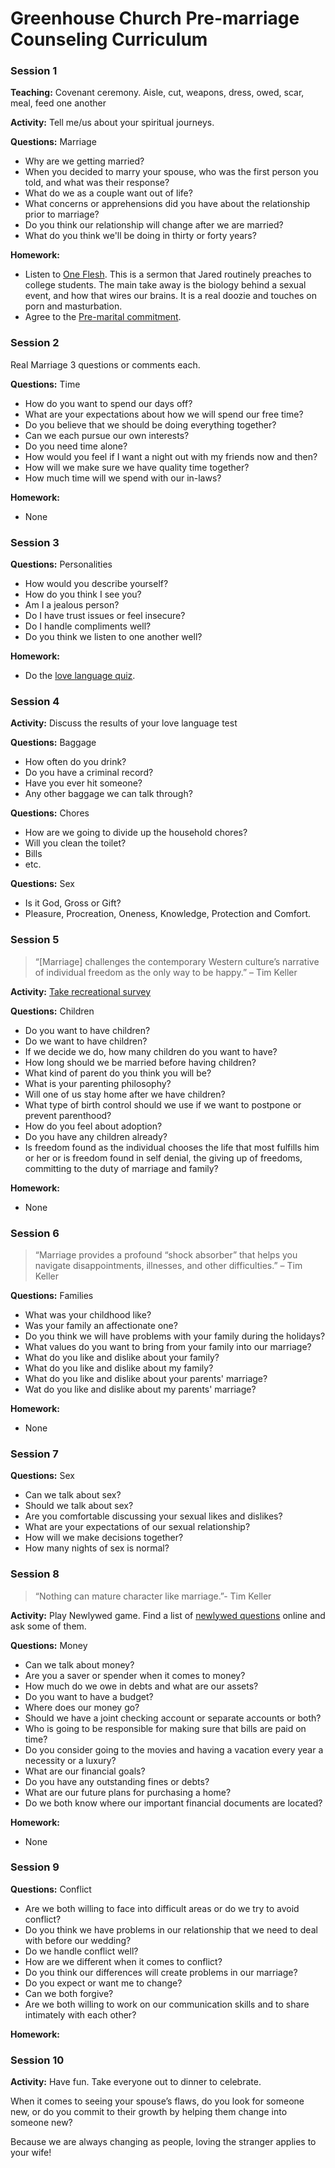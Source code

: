 # Greenhouse Church Pre-marriage Counseling Curriculum

### Session 1

**Teaching:** Covenant ceremony. Aisle, cut, weapons, dress, owed, scar, meal, feed one another

**Activity:** Tell me/us about your spiritual journeys.

**Questions:** Marriage

* Why are we getting married?
* When you decided to marry your spouse, who was the first person you told, and what was their response? 
* What do we as a couple want out of life?
* What concerns or apprehensions did you have about the relationship prior to marriage?   
* Do you think our relationship will change after we are married?
* What do you think we'll be doing in thirty or forty years?

**Homework:**

* Listen to [One Flesh](https://soundcloud.com/nathancolgate/one-flesh-2019). This is a sermon that Jared routinely preaches to college students. The main take away is the biology behind a sexual event, and how that wires our brains. It is a real doozie and touches on porn and masturbation.
* Agree to the [Pre-marital commitment](commitment.md).

### Session 2

Real Marriage 3 questions or comments each.

**Questions:** Time

* How do you want to spend our days off?
* What are your expectations about how we will spend our free time?
* Do you believe that we should be doing everything together?
* Can we each pursue our own interests?
* Do you need time alone?
* How would you feel if I want a night out with my friends now and then?
* How will we make sure we have quality time together?
* How much time will we spend with our in-laws?

**Homework:**

* None

### Session 3

**Questions:** Personalities

* How would you describe yourself?
* How do you think I see you?
* Am I a jealous person?
* Do I have trust issues or feel insecure?
* Do I handle compliments well?
* Do you think we listen to one another well?

**Homework:**

* Do the [love language quiz](https://www.5lovelanguages.com/quizzes/).

### Session 4

**Activity:** Discuss the results of your love language test

**Questions:** Baggage

* How often do you drink?
* Do you have a criminal record?
* Have you ever hit someone?
* Any other baggage we can talk through?

**Questions:** Chores

* How are we going to divide up the household chores?
* Will you clean the toilet?
* Bills
* etc.

**Questions:** Sex

* Is it God, Gross or Gift?
* Pleasure, Procreation, Oneness, Knowledge, Protection and Comfort.

### Session 5

> “[Marriage] challenges the contemporary Western culture’s narrative of individual freedom as the only way to be happy.” – Tim Keller

**Activity:** [Take recreational survey](https://www.marriagebuilders.com/download/library/questionnaires/recreational-enjoyment-inventory-6.pdf)

**Questions:** Children

* Do you want to have children?
* Do we want to have children?
* If we decide we do, how many children do you want to have?
* How long should we be married before having children?
* What kind of parent do you think you will be?
* What is your parenting philosophy?
* Will one of us stay home after we have children?
* What type of birth control should we use if we want to postpone or prevent parenthood?
* How do you feel about adoption?
* Do you have any children already?
* Is freedom found as the individual chooses the life that most fulfills him or her or is freedom found in self denial, the giving up of freedoms, committing to the duty of marriage and family?

**Homework:**

* None

### Session 6

> “Marriage provides a profound “shock absorber” that helps you navigate disappointments, illnesses, and other difficulties.” – Tim Keller

**Questions:** Families

* What was your childhood like?
* Was your family an affectionate one?
* Do you think we will have problems with your family during the holidays?
* What values do you want to bring from your family into our marriage?
* What do you like and dislike about your family?
* What do you like and dislike about my family?
* What do you like and dislike about your parents' marriage?
* Wat do you like and dislike about my parents' marriage?

**Homework:**

* None

### Session 7

**Questions:** Sex

* Can we talk about sex?
* Should we talk about sex?
* Are you comfortable discussing your sexual likes and dislikes?
* What are your expectations of our sexual relationship?
* How will we make decisions together?
* How many nights of sex is normal?

### Session 8

> “Nothing can mature character like marriage.”- Tim Keller

**Activity:** Play Newlywed game. Find a list of [newlywed questions](https://icebreakerideas.com/newlywed-game-questions/) online and ask some of them.

**Questions:** Money

* Can we talk about money?
* Are you a saver or spender when it comes to money?
* How much do we owe in debts and what are our assets?
* Do you want to have a budget?
* Where does our money go?
* Should we have a joint checking account or separate accounts or both?
* Who is going to be responsible for making sure that bills are paid on time?
* Do you consider going to the movies and having a vacation every year a necessity or a luxury?
* What are our financial goals?
* Do you have any outstanding fines or debts?
* What are our future plans for purchasing a home?
* Do we both know where our important financial documents are located?

**Homework:**

* None

### Session 9

**Questions:** Conflict

* Are we both willing to face into difficult areas or do we try to avoid conflict?
* Do you think we have problems in our relationship that we need to deal with before our wedding?
* Do we handle conflict well?
* How are we different when it comes to conflict?
* Do you think our differences will create problems in our marriage?
* Do you expect or want me to change?
* Can we both forgive?
* Are we both willing to work on our communication skills and to share intimately with each other?

**Homework:**

### Session 10

**Activity:** Have fun. Take everyone out to dinner to celebrate.

When it comes to seeing your spouse’s flaws, do you look for someone new, or do you commit to their growth by helping them change into someone new?

Because we are always changing as people, loving the stranger applies to your wife!